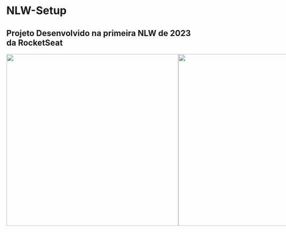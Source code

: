 # NLW-Setup
## Projeto Desenvolvido na primeira NLW de 2023 da RocketSeat

<div style="display:flex">
  <image src="https://user-images.githubusercontent.com/40838411/213895126-019c27a2-cb51-4e57-8e76-cbf3dc691169.png" height=450 />
  <image src="https://user-images.githubusercontent.com/40838411/213895185-65e90917-cabb-4519-a23b-cea390aa8a47.png" height=450 />
</div>
